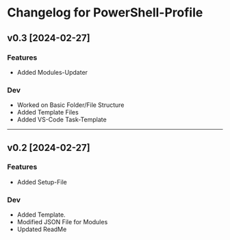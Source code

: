 # Changelog for PowerShell-Profile

## v0.3 [2024-02-27]

### Features

- Added Modules-Updater

### Dev

- Worked on Basic Folder/File Structure
- Added Template Files
- Added VS-Code Task-Template

---

## v0.2 [2024-02-27]

### Features

- Added Setup-File

### Dev

- Added Template.
- Modified JSON File for Modules
- Updated ReadMe
